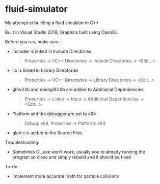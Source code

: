 # fluid-simulator
My attempt at building a fluid simulator in C++

Built in Visual Studio 2019, Graphics built using OpenGL

Before you run, make sure:
 - includes is linked in Include Directories
   > Properties -> VC++ Directories -> Include Directories -> <Edit...>
 - lib is linked in Library Directories
   > Properties -> VC++ Directories -> Library Directories -> <Edit...>
 - glfw3.lib and opengl32.lib are added to Additional Dependencies
   > Properties -> Linker -> Input -> Additional Dependencies -> <Edit...>
 - Platform and the debugger are set to x64
   > Debug: x64, Properties -> Platform: x64
 - glad.c is added to the Source Files

Troubleshooting:
 - Sometimes CL.exe won't work, usually you're already running the program so close and simply rebuild and it should be fixed

To-do:
 - Implement more accurate math for particle collisions
